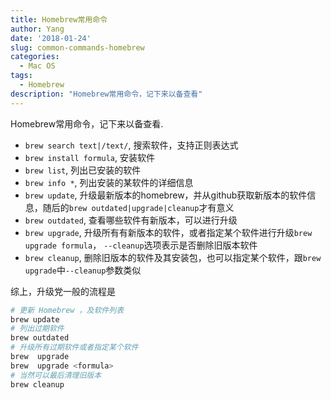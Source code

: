 ```yaml
---
title: Homebrew常用命令
author: Yang
date: '2018-01-24'
slug: common-commands-homebrew
categories:
  - Mac OS
tags:
  - Homebrew
description: "Homebrew常用命令，记下来以备查看"
---
```


Homebrew常用命令，记下来以备查看.
 
- `brew search text|/text/`, 搜索软件，支持正则表达式
- `brew install formula`, 安装软件
- `brew list`, 列出已安装的软件
- `brew info *`, 列出安装的某软件的详细信息
- `brew update`, 升级最新版本的homebrew，并从github获取新版本的软件信息，随后的`brew outdated|upgrade|cleanup`才有意义
- `brew outdated`, 查看哪些软件有新版本，可以进行升级
- `brew upgrade`, 升级所有有新版本的软件，或者指定某个软件进行升级`brew upgrade formula`， `--cleanup`选项表示是否删除旧版本软件
- `brew cleanup`, 删除旧版本的软件及其安装包，也可以指定某个软件，跟`brew upgrade`中`--cleanup`参数类似

综上，升级党一般的流程是
```sh
# 更新 Homebrew ，及软件列表
brew update     
# 列出过期软件    
brew outdated
# 升级所有过期软件或者指定某个软件   
brew  upgrade 
brew  upgrade <formula>
# 当然可以最后清理旧版本
brew cleanup 
```


